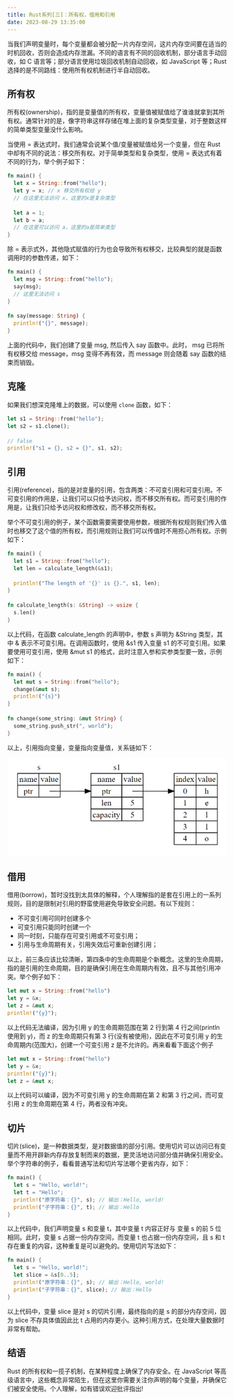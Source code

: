 ```yaml
---
title: Rust系列[三]：所有权，借用和引用
date: 2023-08-29 13:35:00
---
```


当我们声明变量时，每个变量都会被分配一片内存空间，这片内存空间要在适当的时机回收，否则会造成内存泄漏。不同的语言有不同的回收机制，部分语言手动回收，如 C 语言等；部分语言使用垃圾回收机制自动回收，如 JavaScript 等；Rust 选择的是不同路线：使用所有权机制进行半自动回收。

## 所有权

所有权(ownership)，指的是变量值的所有权，变量值被赋值给了谁谁就拿到其所有权。通常针对的是，像字符串这样存储在堆上面的复杂类型变量，对于整数这样的简单类型变量没什么影响。

当使用 = 表达式时，我们通常会说某个值/变量被赋值给另一个变量，但在 Rust 中却有不同的说法：移交所有权。对于简单类型和复杂类型，使用 = 表达式有着不同的行为，举个例子如下：

```rust
fn main() {
  let x = String::from("hello");
  let y = x; // x 移交所有权给 y
  // 在这里无法访问 x，这里的x是复杂类型

  let a = 1;
  let b = a;
  // 在这里可以访问 a，这里的a是简单类型
}
```

除 = 表示式外，其他隐式赋值的行为也会导致所有权移交，比较典型的就是函数调用时的参数传递，如下：

```rust
fn main() {
  let msg = String::from("hello");
  say(msg);
  // 这里无法访问 s
}

fn say(message: String) {
  println!("{}", message);
}
```

上面的代码中，我们创建了变量 msg, 然后传入 say 函数中。此时， msg 已将所有权移交给 message，msg 变得不再有效，而 message 则会随着 say 函数的结束而销毁。

## 克隆

如果我们想深克隆堆上的数据，可以使用 `clone` 函数，如下：

```rust
let s1 = String::from("hello");
let s2 = s1.clone();

// false
println!("s1 = {}, s2 = {}", s1, s2);
```

## 引用

引用(reference)，指的是对变量的引用，包含两类：不可变引用和可变引用。不可变引用的作用是，让我们可以只给予访问权，而不移交所有权。而可变引用的作用是，让我们只给予访问权和修改权，而不移交所有权。

举个不可变引用的例子，某个函数需要需要使用参数，根据所有权规则我们传入值时也移交了这个值的所有权，而引用规则让我们可以传值时不用担心所有权。示例如下：

```rust
fn main() {
  let s1 = String::from("hello");
  let len = calculate_length(&s1);

  println!("The length of '{}' is {}.", s1, len);
}

fn calculate_length(s: &String) -> usize {
  s.len()
}
```

以上代码，在函数 calculate_length 的声明中，参数 s 声明为 &String 类型，其中 & 表示不可变引用。在调用函数时，使用 &s1 传入变量 s1 的不可变引用。如果要使用可变引用，使用 &mut s1 的格式，此时注意入参和实参类型要一致，示例如下：

```rust
fn main() {
  let mut s = String::from("hello");
  change(&mut s);
  println!("{s}")
}

fn change(some_string: &mut String) {
  some_string.push_str(", world");
}
```

以上，引用指向变量，变量指向变量值，关系链如下：

![](./image-reference.png)

## 借用

借用(borrow)，暂时没找到太具体的解释，个人理解指的是套在引用上的一系列规则，目的是限制对引用的野蛮使用避免导致安全问题。有以下规则：

- 不可变引用可同时创建多个
- 可变引用只能同时创建一个
- 同一时刻，只能存在可变引用或不可变引用；
- 引用与生命周期有关，引用失效后可重新创建引用；

以上，前三条应该比较清晰，第四条中的生命周期是个新概念。这里的生命周期，指的是引用的生命周期，目的是确保引用在生命周期内有效，且不与其他引用冲突。举个例子如下：

```rust
let mut x = String::from("hello")
let y = &x;
let z = &mut x;
println!("{y}");
```

以上代码无法编译，因为引用 y 的生命周期范围在第 2 行到第 4 行之间(println 使用到 y)，而 z 的生命周期只有第 3 行(没有被使用)，因此在不可变引用 y 的生命周期内(范围大)，创建一个可变引用 z 是不允许的。再来看看下面这个例子

```rust
let mut x = String::from("hello")
let y = &x;
println!("{y}");
let z = &mut x;
```

以上代码可以编译，因为不可变引用 y 的生命周期在第 2 和第 3 行之间，而可变引用 z 的生命周期在第 4 行，两者没有冲突。

## 切片

切片(slice)，是一种数据类型，是对数据值的部分引用。使用切片可以访问已有变量而不用开辟新内存存放复制而来的数据，更灵活地访问部分值并确保引用安全。举个字符串的例子，看看普通写法和切片写法哪个更省内存，如下：

```rust
fn main() {
  let s = "Hello, world!";
  let t = "Hello";
  println!("原字符串：{}", s); // 输出：Hello, world!
  println!("子字符串：{}", t); // 输出：Hello
}
```

以上代码中，我们声明变量 s 和变量 t，其中变量 t 内容正好与 变量 s 的前 5 位相同。此时，变量 s 占据一份内存空间，而变量 t 也占据一份内存空间，且 s 和 t 存在重复的内容，这种重复是可以避免的。使用切片写法如下：

```rust
fn main() {
  let s = "Hello, world!";
  let slice = &s[0..5];
  println!("原字符串：{}", s); // 输出：Hello, world!
  println!("子字符串：{}", slice); // 输出：Hello
}
```

以上代码中，变量 slice 是对 s 的切片引用，最终指向的是 s 的部分内存空间，因为 slice 不存具体值因此比 t 占用的内存更小。这种引用方式，在处理大量数据时非常有帮助。

## 结语

Rust 的所有权和一揽子机制，在某种程度上确保了内存安全。在 JavaScript 等高级语言中，这些概念非常陌生，但在这里你需要关注你声明的每个变量，并确保它们被安全使用。个人理解，如有错误欢迎批评指出!
